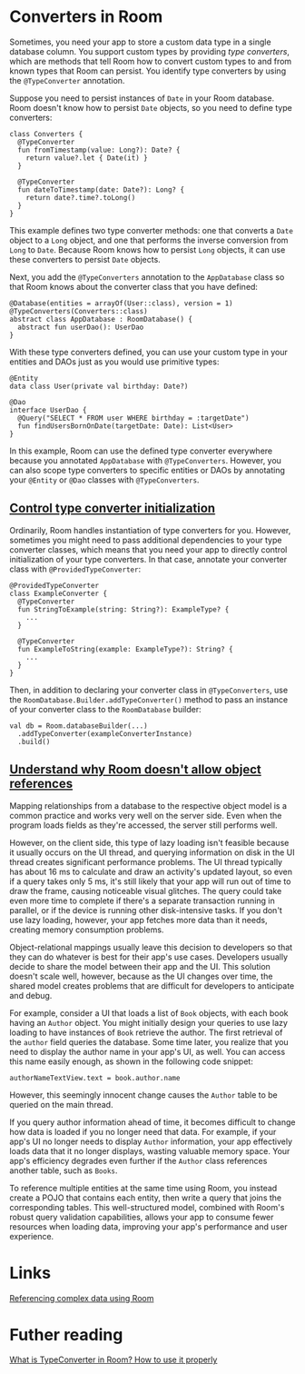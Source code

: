 # Converters in Room
Sometimes, you need your app to store a custom data type in a single database column. You support custom types by providing *type converters*, which are methods that tell Room how to convert custom types to and from known types that Room can persist. You identify type converters by using the `@TypeConverter` annotation.

Suppose you need to persist instances of `Date` in your Room database. Room doesn't know how to persist `Date` objects, so you need to define type converters:
```
class Converters {
  @TypeConverter
  fun fromTimestamp(value: Long?): Date? {
    return value?.let { Date(it) }
  }

  @TypeConverter
  fun dateToTimestamp(date: Date?): Long? {
    return date?.time?.toLong()
  }
}
```

This example defines two type converter methods: one that converts a `Date` object to a `Long` object, and one that performs the inverse conversion from `Long` to `Date`. Because Room knows how to persist `Long` objects, it can use these converters to persist `Date` objects.

Next, you add the `@TypeConverters` annotation to the `AppDatabase` class so that Room knows about the converter class that you have defined:
```
@Database(entities = arrayOf(User::class), version = 1)
@TypeConverters(Converters::class)
abstract class AppDatabase : RoomDatabase() {
  abstract fun userDao(): UserDao
}
```

With these type converters defined, you can use your custom type in your entities and DAOs just as you would use primitive types:
```
@Entity
data class User(private val birthday: Date?)

@Dao
interface UserDao {
  @Query("SELECT * FROM user WHERE birthday = :targetDate")
  fun findUsersBornOnDate(targetDate: Date): List<User>
}
```

In this example, Room can use the defined type converter everywhere because you annotated `AppDatabase` with `@TypeConverters`. However, you can also scope type converters to specific entities or DAOs by annotating your `@Entity` or `@Dao` classes with `@TypeConverters`.

## [Control type converter initialization](https://developer.android.com/training/data-storage/room/referencing-data#converter-initialization)
Ordinarily, Room handles instantiation of type converters for you. However, sometimes you might need to pass additional dependencies to your type converter classes, which means that you need your app to directly control initialization of your type converters. In that case, annotate your converter class with `@ProvidedTypeConverter`:
```
@ProvidedTypeConverter
class ExampleConverter {
  @TypeConverter
  fun StringToExample(string: String?): ExampleType? {
    ...
  }

  @TypeConverter
  fun ExampleToString(example: ExampleType?): String? {
    ...
  }
}
```

Then, in addition to declaring your converter class in `@TypeConverters`, use the `RoomDatabase.Builder.addTypeConverter()` method to pass an instance of your converter class to the `RoomDatabase` builder:
```
val db = Room.databaseBuilder(...)
  .addTypeConverter(exampleConverterInstance)
  .build()
```

## [Understand why Room doesn't allow object references](https://developer.android.com/training/data-storage/room/referencing-data#understand-no-object-references)
Mapping relationships from a database to the respective object model is a common practice and works very well on the server side. Even when the program loads fields as they're accessed, the server still performs well.

However, on the client side, this type of lazy loading isn't feasible because it usually occurs on the UI thread, and querying information on disk in the UI thread creates significant performance problems. The UI thread typically has about 16 ms to calculate and draw an activity's updated layout, so even if a query takes only 5 ms, it's still likely that your app will run out of time to draw the frame, causing noticeable visual glitches. The query could take even more time to complete if there's a separate transaction running in parallel, or if the device is running other disk-intensive tasks. If you don't use lazy loading, however, your app fetches more data than it needs, creating memory consumption problems.

Object-relational mappings usually leave this decision to developers so that they can do whatever is best for their app's use cases. Developers usually decide to share the model between their app and the UI. This solution doesn't scale well, however, because as the UI changes over time, the shared model creates problems that are difficult for developers to anticipate and debug.

For example, consider a UI that loads a list of `Book` objects, with each book having an `Author` object. You might initially design your queries to use lazy loading to have instances of `Book` retrieve the author. The first retrieval of the `author` field queries the database. Some time later, you realize that you need to display the author name in your app's UI, as well. You can access this name easily enough, as shown in the following code snippet:

```
authorNameTextView.text = book.author.name
```
However, this seemingly innocent change causes the `Author` table to be queried on the main thread.

If you query author information ahead of time, it becomes difficult to change how data is loaded if you no longer need that data. For example, if your app's UI no longer needs to display `Author` information, your app effectively loads data that it no longer displays, wasting valuable memory space. Your app's efficiency degrades even further if the `Author` class references another table, such as `Books`.

To reference multiple entities at the same time using Room, you instead create a POJO that contains each entity, then write a query that joins the corresponding tables. This well-structured model, combined with Room's robust query validation capabilities, allows your app to consume fewer resources when loading data, improving your app's performance and user experience.

# Links 
[Referencing complex data using Room](https://developer.android.com/training/data-storage/room/referencing-data)

# Futher reading
[What is TypeConverter in Room? How to use it properly](https://clintpaul.medium.com/what-is-typeconverter-in-room-how-to-use-it-properly-e7b4847012b4)

